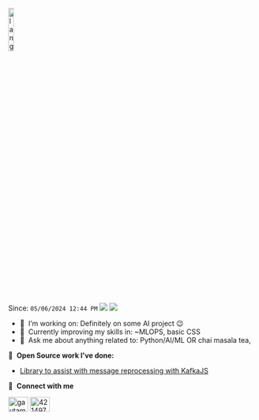 <p align="left"><img width=15%" src="https://github.com/alansmathew/alansmathew/raw/master/lang.gif" alt="lang image here" /></p>

Since: `05/06/2024 12:44 PM`
![](https://komarev.com/ghpvc/?username=timeowilliams&style=plastic&color=ff69b4)
![](https://hit.yhype.me/github/profile?user_id=19152894)


- 🔭 &nbsp;I’m working on: Definitely on some AI project :wink:
- 🌱 &nbsp;Currently improving my skills in: ~MLOPS, basic CSS
- 💬 &nbsp;Ask me about anything related to: Python/AI/ML OR chai masala tea, 

📕 &nbsp;**Open Source work I've done:**
<!-- BLOG-POST-LIST:START -->
- [Library to assist with message reprocessing with KafkaJS](https://github.com/oslabs-beta/kafka-penguin)
<!-- BLOG-POST-LIST:END -->








🔗 &nbsp;**Connect with me**
<p align="left">
<a href="https://www.linkedin.com/in/timeowilliams/" target="blank"><img align="center" src="https://raw.githubusercontent.com/rahuldkjain/github-profile-readme-generator/master/src/images/icons/Social/linked-in-alt.svg" alt="gautamkrishnar" height="30" width="40" /></a>
<a href="https://stackexchange.com/users/11661883/timeo-williams" target="blank"><img align="center" src="https://raw.githubusercontent.com/rahuldkjain/github-profile-readme-generator/master/src/images/icons/Social/stack-overflow.svg" alt="4214976" height="30" width="40" /></a>


